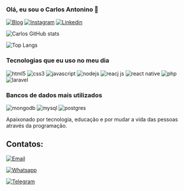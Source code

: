 ### Olá, eu sou o Carlos Antonino 👋

[![Blog](https://img.shields.io/website-up-down-green-red/http/monip.org.svg)](https://letronixbrasil.com.br)
[![Instagram](https://img.shields.io/badge/Instagram-E4405F?style=for-the-badge&logo=instagram&logoColor=white)](https://www.instagram.com/carlosacs.20/)
[![Linkedin](https://img.shields.io/badge/LinkedIn-0077B5?style=for-the-badge&logo=linkedin&logoColor=white)](https://www.linkedin.com/in/carlos-castro-acs/)

![Carlos GitHub stats](https://github-readme-stats.vercel.app/api?username=carlosantonino&show_icons=true&theme=radical)

![Top Langs](https://github-readme-stats.vercel.app/api/top-langs/?username=carlosantonino&langs_count=5)

### Tecnologias que eu uso no meu dia

<div style="display: inline-block">
    <img alt="html5" src="https://img.shields.io/badge/HTML5-E34F26?style=for-the-badge&logo=html5&logoColor=white" />
    <img alt="css3" src="https://img.shields.io/badge/CSS3-1572B6?style=for-the-badge&logo=css3&logoColor=white" />
    <img alt="javascript" src="https://img.shields.io/badge/JavaScript-F7DF1E?style=for-the-badge&logo=javascript&logoColor=black" />
    <img alt="nodejs" src="https://img.shields.io/badge/Node.js-43853D?style=for-the-badge&logo=node.js&logoColor=white" />
    <img alt="reacj js" src="https://img.shields.io/badge/React-20232A?style=for-the-badge&logo=react&logoColor=61DAFB" />
    <img alt="react native" src="https://img.shields.io/badge/React_Native-20232A?style=for-the-badge&logo=react&logoColor=61DAFB" />    
    <img alt="php" src="https://img.shields.io/badge/PHP-777BB4?style=for-the-badge&logo=php&logoColor=white" />
    <img alt="laravel" src="https://img.shields.io/badge/Laravel-FF2D20?style=for-the-badge&logo=laravel&logoColor=white" />
</div>


### Bancos de dados mais utilizados

<div style="display: inline-block">
    <img alt="mongodb" src="https://img.shields.io/badge/MongoDB-4EA94B?style=for-the-badge&logo=mongodb&logoColor=white" />
    <img alt="mysql" src="https://img.shields.io/badge/MySQL-00000F?style=for-the-badge&logo=mysql&logoColor=white" />
    <img alt="postgres" src="https://img.shields.io/badge/PostgreSQL-316192?style=for-the-badge&logo=postgresql&logoColor=white" />
</div>

Apaixonado por tecnologia, educação e por mudar a vida das pessoas através da programação.


## Contatos:

[![Email](https://img.shields.io/badge/Gmail-D14836?style=for-the-badge&logo=gmail&logoColor=white)](mailto:carlosantonino.cs@gmail.com)

[![Whatsapp](https://img.shields.io/badge/WhatsApp-25D366?style=for-the-badge&logo=whatsapp&logoColor=white)](https://wa.me/5585994027359)

[![Telegram](https://img.shields.io/badge/Telegram-2CA5E0?style=for-the-badge&logo=telegram&logoColor=white)](https://t.me/carlosacs2024)


